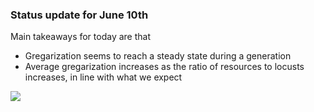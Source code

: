 <h3>Status update for June 10th</h3>
<p>Main takeaways for today are that </p>

* Gregarization seems to reach a steady state during a generation
* Average gregarization increases as the ratio of resources to locusts increases, in line with what we expect
<img src="https://github.com/ymaltsman/Optimal-Foraging/imgs/greg6025.png">

